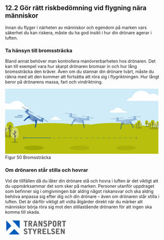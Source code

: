 ## 12.2 Gör rätt riskbedömning vid flygning nära människor

Innan du flyger i närheten av människor och egendom på marken vars säkerhet du kan riskera, måste du ha god insikt i hur din drönare agerar i luften.

### Ta hänsyn till bromssträcka

Bland annat behöver man kontrollera manövrerbarheten hos drönaren. Det kan till exempel vara hur skarpt drönaren bromsar in och hur lång bromssträcka den kräver. Även om du stannar din drönare tvärt, måste du räkna med att den kommer att fortsätta att röra sig i flygriktningen. Hur långt beror på drönarens massa, fart och vindriktning.

![Figur 50 Bromssträcka](./A2_SE_sv/Figur_050.png)  
Figur 50 Bromssträcka

### Om drönaren står stilla och hovrar

Vid de tillfällen då du låter din drönare stå och hovra i luften är det viktigt att du uppmärksammar det som sker på marken. Personer utanför uppdraget som befinner sig i omgivningen bär aldrig något riskansvar och ska aldrig behöva anpassa sig efter dig och din drönare – även om drönaren står stilla i luften. Det är därför viktigt att vidta åtgärder direkt när du märker att människor börja röra sig mot den stillastående drönaren för att ingen ska komma till skada.

![Transport Styrelsen](./images/Logga.png)
